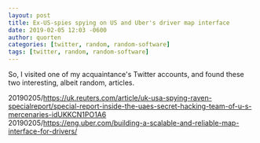 ```yaml
---
layout: post
title: Ex-US-spies spying on US and Uber's driver map interface
date: 2019-02-05 12:03 -0600
author: quorten
categories: [twitter, random, random-software]
tags: [twitter, random, random-software]
---
```


So, I visited one of my acquaintance's Twitter accounts, and found
these two interesting, albeit random, articles.

20190205/https://uk.reuters.com/article/uk-usa-spying-raven-specialreport/special-report-inside-the-uaes-secret-hacking-team-of-u-s-mercenaries-idUKKCN1PO1A6  
20190205/https://eng.uber.com/building-a-scalable-and-reliable-map-interface-for-drivers/
